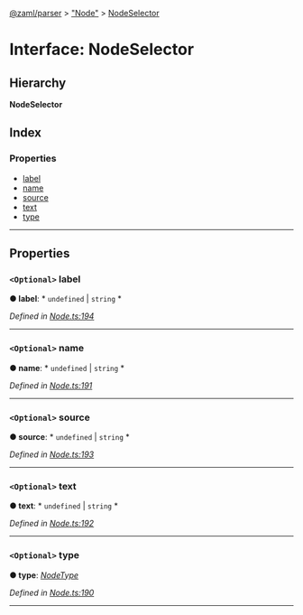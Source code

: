 [@zaml/parser](../README.md) > ["Node"](../modules/_node_.md) > [NodeSelector](../interfaces/_node_.nodeselector.md)

# Interface: NodeSelector

## Hierarchy

**NodeSelector**

## Index

### Properties

* [label](_node_.nodeselector.md#label)
* [name](_node_.nodeselector.md#name)
* [source](_node_.nodeselector.md#source)
* [text](_node_.nodeselector.md#text)
* [type](_node_.nodeselector.md#type)

---

## Properties

<a id="label"></a>

### `<Optional>` label

**● label**: * `undefined` &#124; `string`
*

*Defined in [Node.ts:194](https://github.com/nexushubs/zaml-lang/blob/18f20d4/packages/zaml-parser/src/Node.ts#L194)*

___
<a id="name"></a>

### `<Optional>` name

**● name**: * `undefined` &#124; `string`
*

*Defined in [Node.ts:191](https://github.com/nexushubs/zaml-lang/blob/18f20d4/packages/zaml-parser/src/Node.ts#L191)*

___
<a id="source"></a>

### `<Optional>` source

**● source**: * `undefined` &#124; `string`
*

*Defined in [Node.ts:193](https://github.com/nexushubs/zaml-lang/blob/18f20d4/packages/zaml-parser/src/Node.ts#L193)*

___
<a id="text"></a>

### `<Optional>` text

**● text**: * `undefined` &#124; `string`
*

*Defined in [Node.ts:192](https://github.com/nexushubs/zaml-lang/blob/18f20d4/packages/zaml-parser/src/Node.ts#L192)*

___
<a id="type"></a>

### `<Optional>` type

**● type**: *[NodeType](../enums/_node_.nodetype.md)*

*Defined in [Node.ts:190](https://github.com/nexushubs/zaml-lang/blob/18f20d4/packages/zaml-parser/src/Node.ts#L190)*

___

